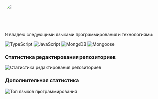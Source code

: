 <div style="border-radius: 50%; overflow: hidden; width: 80px; height: 80px;">
  <img src="https://avatars.githubusercontent.com/u/113227915?v=4" alt="Avatar" style="width: 50%;">
</div>


Я владею следующими языками программирования и технологиями:
<p>
  <img alt="TypeScript" src="https://img.shields.io/badge/-TypeScript-007ACC?style=flat-square&logo=typescript&logoColor=white" />
  <img alt="JavaScript" src="https://img.shields.io/badge/-JavaScript-F7DF1E?style=flat-square&logo=javascript&logoColor=black" />
  <img alt="MongoDB" src="https://img.shields.io/badge/-MongoDB-47A248?style=flat-square&logo=mongodb&logoColor=white" />
  <img alt="Mongoose" src="https://img.shields.io/badge/-Mongoose-880000?style=flat-square&logoColor=white" />
</p>

### Статистика редактирования репозиториев

![Статистика редактирования репозиториев](https://github-readme-stats.vercel.app/api?username=the-schizophrenia&count_private=true&show_icons=true&theme=radical)

### Дополнительная статистика

![Топ языков программирования](https://github-readme-stats.vercel.app/api/top-langs/?username=the-schizophrenia&theme=radical&layout=compact)
